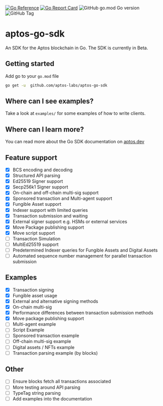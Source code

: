 [![Go Reference](https://pkg.go.dev/badge/github.com/aptos-labs/aptos-go-sdk.svg)](https://pkg.go.dev/github.com/aptos-labs/aptos-go-sdk)
[![Go Report Card](https://goreportcard.com/badge/github.com/aptos-labs/aptos-go-sdk)](https://goreportcard.com/report/github.com/aptos-labs/aptos-go-sdk)
![GitHub go.mod Go version](https://img.shields.io/github/go-mod/go-version/aptos-labs/aptos-go-sdk)
![GitHub Tag](https://img.shields.io/github/v/tag/aptos-labs/aptos-go-sdk?label=Latest%20Version)

# aptos-go-sdk

An SDK for the Aptos blockchain in Go. The SDK is currently in Beta.

## Getting started

Add go to your `go.mod` file

```bash
go get -u  github.com/aptos-labs/aptos-go-sdk
```

## Where can I see examples?

Take a look at `examples/` for some examples of how to write clients.

## Where can I learn more?

You can read more about the Go SDK documentation on [aptos.dev](https://aptos.dev/sdks/go-sdk/)

## Feature support

- [x] BCS encoding and decoding
- [x] Structured API parsing
- [x] Ed25519 Signer support
- [x] Secp256k1 Signer support
- [x] On-chain and off-chain multi-sig support
- [x] Sponsored transaction and Multi-agent support
- [x] Fungible Asset support
- [x] Indexer support with limited queries
- [x] Transaction submission and waiting
- [x] External signer support e.g. HSMs or external services
- [x] Move Package publishing support
- [x] Move script support
- [ ] Transaction Simulation
- [ ] MultiEd25519 support
- [ ] Predetermined Indexer queries for Fungible Assets and Digital Assets
- [ ] Automated sequence number management for parallel transaction submission

## Examples

- [x] Transaction signing
- [x] Fungible asset usage
- [x] External and alternative signing methods
- [x] On-chain multi-sig
- [x] Performance differences between transaction submission methods
- [x] Move package publishing support
- [ ] Multi-agent example
- [ ] Script Example
- [ ] Sponsored transaction example
- [ ] Off-chain multi-sig example
- [ ] Digital assets / NFTs example
- [ ] Transaction parsing example (by blocks)

## Other

- [ ] Ensure blocks fetch all transactions associated
- [ ] More testing around API parsing
- [ ] TypeTag string parsing
- [ ] Add examples into the documentation